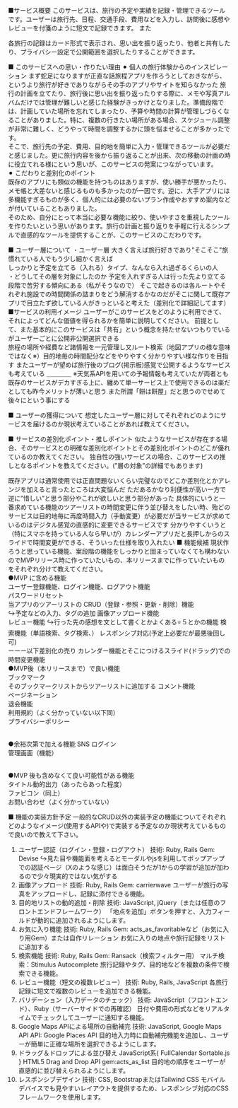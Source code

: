 ■サービス概要
このサービスは、旅行の予定や実績を記録・管理できるツールです。ユーザーは旅行先、日程、交通手段、費用などを入力し、訪問後に感想やレビューを付箋のように短文で記録できます。
また

各旅行の記録はカード形式で表示され、思い出を振り返ったり、他者と共有したり、プライバシー設定で公開範囲を選択したりすることができます。

■ このサービスへの思い・作りたい理由
⚫︎ 個人の旅行体験からのインスピレーション
まず蛇足になりますが正直な話旅程アプリを作ろうとしておきながら、というより旅行が好きでありながらその手のアプリやサイトを知らなかった
旅行の計画を立てたり、旅行後に思い出を振り返ったりする際に、メモや写真アルバムだけでは管理が難しいと感じた経験がきっかけとなりました。準備段階では、計画していた場所を忘れてしまったり、予算や時間の計算が管理しづらくなることがありました。特に、複数の行きたい場所がある場合、スケジュール調整が非常に難しく、どうやって時間を調整するかに頭を悩ませることが多かったです。<br>
そこで、旅行先の予定、費用、目的地を簡単に入力・管理できるツールが必要だと感じました。更に旅行内容を後から振り返ることが出来、次の移動の計画の時に役立てれる様にという思いが、このサービスの発案につながっています。<br>
⚫︎ こだわりと差別化のポイント<br>
既存のアプリにも類似の機能を持つものはありますが、使い勝手が悪かったり、メモ帳と大差ないと感じるものも多かったのが一因です。逆に、大手アプリには多機能すぎるものが多く、個人的には必要のないプラン作成やおすすめ案内などが付いていることもありました。<br>
そのため、自分にとって本当に必要な機能に絞り、使いやすさを重視したツールを作りたいという思いがあります。旅行の計画と振り返りを手軽に行えるシンプルで直感的なツールを提供することが、このサービスのこだわりです。<br>

■ ユーザー層について
・ユーザー層
大きく言えば旅行好きであり"そこそこ"旅慣れている人でもう少し細かく言えば<br>
しっかりと予定を立てる（入れる）タイプ、なんなら入れ過ぎるくらいの人
<br>
・どうしてその層を対象にしたのか
予定を入れすぎる人は行った先より立てる段階で苦労する傾向にある（私がそうなので）
そこで起きるのは各ルートやそれぞれ施設での時間関係の詰まりをどう解消するかなのだがそこに関して既存アプリで目立たず欲している人がきっといると考えた（差別化で詳細記してます）
■サービスの利用イメージ
ユーザーがこのサービスをどのように利用できて、それによってどんな価値を得られるかを簡単に説明してください。
前提として、また基本的にこのサービスは「共有」という概念を持たせないつもりでいるがユーザーごとに公開非公開選択できる<br>
旅程の場所や経費など諸情報を一元管理し又ルート検索（地図アプリの様な意味ではなく※）目的地毎の時間配分などをやりやすく分かりやすい様な作りを目指す
またユーザーが望めば旅行後のブログ(掲示板)感覚で公開するようなサービスも考えている
＿＿＿＿
※天気系APIを用いての予報情報も考えていたが両者とも既存のサービスがデカすぎる上に、纏めて単一サービス上で使用できるのは楽だとしても昨今メリットが薄いと思う
また所謂「餅は餅屋」だと思うのでせめて後々にという事にする

■ ユーザーの獲得について
想定したユーザー層に対してそれぞれどのようにサービスを届けるのか現状考えていることがあれば教えてください。

■ サービスの差別化ポイント・推しポイント
似たようなサービスが存在する場合、そのサービスとの明確な差別化ポイントとその差別化ポイントのどこが優れているのか教えてください。
独自性の強いサービスの場合、このサービスの推しとなるポイントを教えてください。(”層の対象”の詳細でもあります)

既存アプリは通常使用では正直問題ないくらい完璧なのでどこか差別化とかアレンジを加えると言ったところは大変悩んだ
ただあるかなり利便性が高い一方で逆に”惜しい”と思う部分やこれが欲しいと思う部分があった
具体的にいうと一番求めている機能のツアーリストの時間変更に伴う並び替えをしたい時、殆どのサービスは目的地毎に再度時間入力（手動変更）が必要だが当サービスが求めているのはデジタル感覚の直感的に変更できるサービスです
分かりやすくいうと（特にスマホを持っている人なら早いが）カレンダーアプリだと長押しからのスライドで時間変更ができる、そういった仕様を取り入れたい
■ 機能候補
現状作ろうと思っている機能、案段階の機能をしっかりと固まっていなくても構わないのでMVPリリース時に作っていたいもの、本リリースまでに作っていたいものをそれぞれ分けて教えてください。<br>
●MVP に含める機能<br>
ユーザー登録機能、ログイン機能、ログアウト機能<br>
パスワードリセット<br>
当アプリのツアーリストの CRUD（登録・参照・更新・削除）機能<br>
↪︎予定などの入力、タグの追加
画像アップロード機能<br>
レビュー機能
↪︎行った先の感想を文として書くとかよくある⭐️５とかの機能
検索機能（単語検索、タグ検索、）
レスポンシブ対応(予定上必要だが最悪後回し可)<br>
ーーー以下差別化の売り
カレンダー機能とそこにつけるスライド(ドラッグ)での時間変更機能
  <br>
●MVP後（本リリースまで）で良い機能<br>
ブックマーク<br>
そのブックマークリストからツアーリストに追加する
コメント機能<br>
ページネーション<br>
退会機能<br>
利用規約（よく分かっていない以下同）<br>
プライバシーポリシー<br><br>

●余裕次第で加える機能
SNS ログイン<br>
管理画面（機能）<br><br>

●MVP 後も含めなくて良い可能性がある機能<br>
タイトル動的出力（あったらあった程度）<br>
ファビコン（同上）<br>
お問い合わせ（よく分かっていない）<br>
  
■ 機能の実装方針予定
一般的なCRUD以外の実装予定の機能についてそれぞれどのようなイメージ(使用するAPIや)で実装する予定なのか現状考えているもので良いので教えて下さい。
1. ユーザー認証（ログイン・登録・ログアウト）
技術: Ruby, Rails
Gem: Devise
↪︎見た目や機能面を考えるとモーダルやjsを利用してポップアップでの認証ページ（Xのような感じ）は面白そうだが1からの学習が追加が加わるので少々現実的ではない気がする
2. 画像アップロード
技術: Ruby, Rails
Gem: carrierwave
ユーザーが旅行の写真をアップロードし、記録に添付できる機能。
3. 目的地リストの動的追加・削除
技術: JavaScript, jQuery（または任意のフロントエンドフレームワーク）
「地点を追加」ボタンを押すと、入力フィールドが動的に追加されるようにします。
4. お気に入り機能
技術: Ruby, Rails
Gem: acts_as_favoritableなど（お気に入り用Gem）または自作リレーション
お気に入りの地点や旅行記録をリストに追加する
5. 検索機能
技術: Ruby, Rails
Gem: Ransack（検索フィルター用）
マルチ検索：Stimulus Autocomplete
 旅行記録やタグ、目的地などを複数の条件で検索できる機能。
6. レビュー機能（短文の複数レビュー）
技術: Ruby, Rails, JavaScript
 各旅行記録に短文で複数のレビューを追加できる機能。
7. バリデーション（入力データのチェック）
技術: JavaScript（フロントエンド）、Ruby（サーバーサイドでの再確認）
 日付や費用の形式などをリアルタイムでチェックしてユーザーに通知する機能。
9. Google Maps APIによる場所の自動補完
技術: JavaScript, Google Maps API
API: Google Places API
目的地入力時に自動補完機能を追加し、ユーザーが簡単に正確な場所を選択できるようにします。
10. ドラッグ＆ドロップによる並び替え
JavaScript系{
  FullCalendar
  Sortable.js
  }
HTML5 Drag and Drop API
gem:acts_as_list
目的地の順序をユーザーが直感的に並び替えられるようにします。
11. レスポンシブデザイン
技術: CSS, BootstrapまたはTailwind CSS
 モバイルデバイスでも見やすいレイアウトを提供するため、レスポンシブ対応のCSSフレームワークを使用します。

